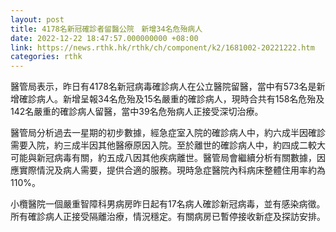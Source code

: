 ```yaml
---
layout: post
title: 4178名新冠確診者留醫公院　新增34名危殆病人
date: 2022-12-22 18:47:57.000000000 +08:00
link: https://news.rthk.hk/rthk/ch/component/k2/1681002-20221222.htm
categories: rthk
---
```


醫管局表示，昨日有4178名新冠病毒確診病人在公立醫院留醫，當中有573名是新增確診病人。新增呈報34名危殆及15名嚴重的確診病人，現時合共有158名危殆及142名嚴重的確診病人留醫，當中39名危殆病人正接受深切治療。

醫管局分析過去一星期的初步數據，經急症室入院的確診病人中，約六成半因確診需要入院，約三成半因其他醫療原因入院。至於離世的確診病人中，約四成二較大可能與新冠病毒有關，約五成八因其他疾病離世。醫管局會繼續分析有關數據，因應實際情況及病人需要，提供合適的服務。現時急症醫院內科病床整體住用率約為110%。

小欖醫院一個嚴重智障科男病房昨日起有17名病人確診新冠病毒，並有感染病徵。所有確診病人正接受隔離治療，情況穩定。有關病房已暫停接收新症及探訪安排。
